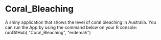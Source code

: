 # Coral_Bleaching
A shiny application that shows the level of coral bleaching in Australia.
You can run the App by using the command below on your R console:
runGitHub( "Coral_Bleaching", "erdemah")
